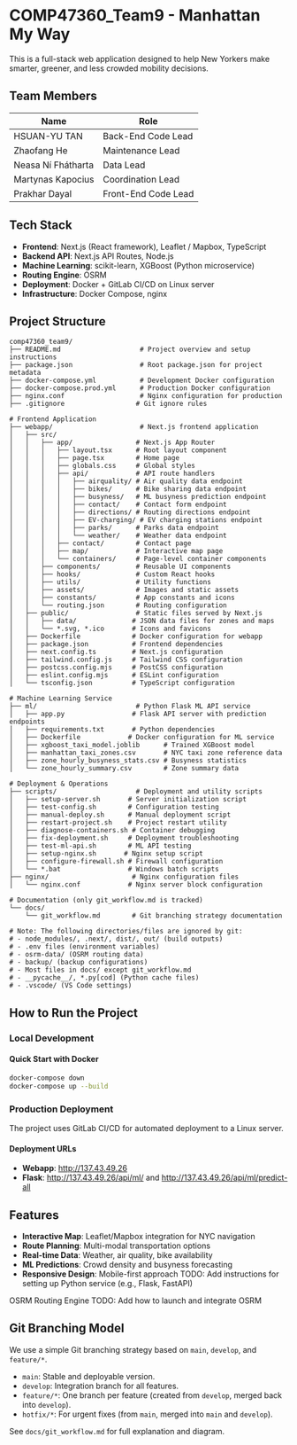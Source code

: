 # COMP47360_Team9 - Manhattan My Way​

This is a full-stack web application designed to help New Yorkers make smarter, greener, and less crowded mobility decisions.

## Team Members

| Name               | Role                |
| ------------------ | ------------------- |
| HSUAN-YU TAN       | Back-End Code Lead  |
| Zhaofang He        | Maintenance Lead    |
| Neasa Ní Fhátharta | Data Lead           |
| Martynas Kapocius  | Coordination Lead   |
| Prakhar Dayal      | Front-End Code Lead |

## Tech Stack

- **Frontend**: Next.js (React framework), Leaflet / Mapbox, TypeScript
- **Backend API**: Next.js API Routes, Node.js
- **Machine Learning**: scikit-learn, XGBoost (Python microservice)
- **Routing Engine**: OSRM
- **Deployment**: Docker + GitLab CI/CD on Linux server
- **Infrastructure**: Docker Compose, nginx

## Project Structure

```
comp47360_team9/
├── README.md                    # Project overview and setup instructions
├── package.json                 # Root package.json for project metadata
├── docker-compose.yml           # Development Docker configuration
├── docker-compose.prod.yml      # Production Docker configuration
├── nginx.conf                   # Nginx configuration for production
├── .gitignore                  # Git ignore rules

# Frontend Application
├── webapp/                      # Next.js frontend application
│   ├── src/
│   │   ├── app/                # Next.js App Router
│   │   │   ├── layout.tsx      # Root layout component
│   │   │   ├── page.tsx        # Home page
│   │   │   ├── globals.css     # Global styles
│   │   │   ├── api/            # API route handlers
│   │   │   │   ├── airquality/ # Air quality data endpoint
│   │   │   │   ├── bikes/      # Bike sharing data endpoint
│   │   │   │   ├── busyness/   # ML busyness prediction endpoint
│   │   │   │   ├── contact/    # Contact form endpoint
│   │   │   │   ├── directions/ # Routing directions endpoint
│   │   │   │   ├── EV-charging/ # EV charging stations endpoint
│   │   │   │   ├── parks/      # Parks data endpoint
│   │   │   │   └── weather/    # Weather data endpoint
│   │   │   ├── contact/        # Contact page
│   │   │   ├── map/            # Interactive map page
│   │   │   └── containers/     # Page-level container components
│   │   ├── components/         # Reusable UI components
│   │   ├── hooks/              # Custom React hooks
│   │   ├── utils/              # Utility functions
│   │   ├── assets/             # Images and static assets
│   │   ├── constants/          # App constants and icons
│   │   └── routing.json        # Routing configuration
│   ├── public/                 # Static files served by Next.js
│   │   ├── data/              # JSON data files for zones and maps
│   │   └── *.svg, *.ico       # Icons and favicons
│   ├── Dockerfile             # Docker configuration for webapp
│   ├── package.json           # Frontend dependencies
│   ├── next.config.ts         # Next.js configuration
│   ├── tailwind.config.js     # Tailwind CSS configuration
│   ├── postcss.config.mjs     # PostCSS configuration
│   ├── eslint.config.mjs      # ESLint configuration
│   └── tsconfig.json          # TypeScript configuration

# Machine Learning Service
├── ml/                         # Python Flask ML API service
│   ├── app.py                 # Flask API server with prediction endpoints
│   ├── requirements.txt       # Python dependencies
│   ├── Dockerfile            # Docker configuration for ML service
│   ├── xgboost_taxi_model.joblib      # Trained XGBoost model
│   ├── manhattan_taxi_zones.csv       # NYC taxi zone reference data
│   ├── zone_hourly_busyness_stats.csv # Busyness statistics
│   └── zone_hourly_summary.csv        # Zone summary data

# Deployment & Operations
├── scripts/                    # Deployment and utility scripts
│   ├── setup-server.sh       # Server initialization script
│   ├── test-config.sh        # Configuration testing
│   ├── manual-deploy.sh      # Manual deployment script
│   ├── restart-project.sh    # Project restart utility
│   ├── diagnose-containers.sh # Container debugging
│   ├── fix-deployment.sh     # Deployment troubleshooting
│   ├── test-ml-api.sh        # ML API testing
│   ├── setup-nginx.sh       # Nginx setup script
│   ├── configure-firewall.sh # Firewall configuration
│   └── *.bat                 # Windows batch scripts
├── nginx/                     # Nginx configuration files
│   └── nginx.conf            # Nginx server block configuration

# Documentation (only git_workflow.md is tracked)
└── docs/
    └── git_workflow.md        # Git branching strategy documentation

# Note: The following directories/files are ignored by git:
# - node_modules/, .next/, dist/, out/ (build outputs)
# - .env files (environment variables)
# - osrm-data/ (OSRM routing data)
# - backup/ (backup configurations)
# - Most files in docs/ except git_workflow.md
# - __pycache__/, *.py[cod] (Python cache files)
# - .vscode/ (VS Code settings)
```

## How to Run the Project
### Local Development
#### Quick Start with Docker
```bash
docker-compose down
docker-compose up --build
```

### Production Deployment
The project uses GitLab CI/CD for automated deployment to a Linux server.
#### Deployment URLs
- **Webapp**: http://137.43.49.26 
- **Flask**: http://137.43.49.26/api/ml/ and http://137.43.49.26/api/ml/predict-all


## Features

- **Interactive Map**: Leaflet/Mapbox integration for NYC navigation
- **Route Planning**: Multi-modal transportation options
- **Real-time Data**: Weather, air quality, bike availability
- **ML Predictions**: Crowd density and busyness forecasting
- **Responsive Design**: Mobile-first approach
TODO: Add instructions for setting up Python service (e.g., Flask, FastAPI)

OSRM Routing Engine
TODO: Add how to launch and integrate OSRM

## Git Branching Model

We use a simple Git branching strategy based on `main`, `develop`, and `feature/*`.

- `main`: Stable and deployable version.
- `develop`: Integration branch for all features.
- `feature/*`: One branch per feature (created from `develop`, merged back into `develop`).
- `hotfix/*`: For urgent fixes (from `main`, merged into `main` and `develop`).

See `docs/git_workflow.md` for full explanation and diagram.

